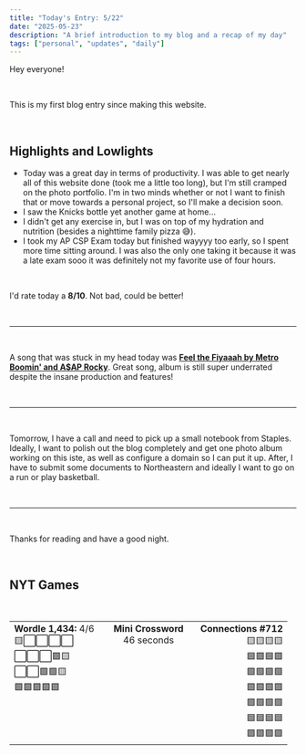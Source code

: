 ```yaml
---
title: "Today's Entry: 5/22"
date: "2025-05-23"
description: "A brief introduction to my blog and a recap of my day"
tags: ["personal", "updates", "daily"]
---
```


Hey everyone!

<br>

This is my first blog entry since making this website. 

<br>

## Highlights and Lowlights

- Today was a great day in terms of productivity. I was able to get nearly all of this website done (took me a little too long), but I'm still cramped on the photo portfolio. I'm in two minds whether or not I want to finish that or move towards a personal project, so I'll make a decision soon.  
- I saw the Knicks bottle yet another game at home...  
- I didn't get any exercise in, but I was on top of my hydration and nutrition (besides a nighttime family pizza 😅).  
- I took my AP CSP Exam today but finished wayyyy too early, so I spent more time sitting around. I was also the only one taking it because it was a late exam sooo it was definitely not my favorite use of four hours.  

<br>

I'd rate today a **8/10**. Not bad, could be better!

<br>

---

<br>

A song that was stuck in my head today was [**Feel the Fiyaaah by Metro Boomin' and A$AP Rocky**](https://open.spotify.com/track/3SsJ17EnPIu1B4GZshqjIS?si=9476c564e7424bfa). Great song, album is still super underrated despite the insane production and features!

<br>

---

<br>

Tomorrow, I have a call and need to pick up a small notebook from Staples. Ideally, I want to polish out the blog completely and get one photo album working on this iste, as well as configure a domain so I can put it up. After, I have to submit some documents to Northeastern and ideally I want to go on a run or play basketball.

<br>

---

<br>

Thanks for reading and have a good night.

<br>

## NYT Games

<br>
<table width="100%" cellspacing="0" cellpadding="0" style="white-space: nowrap;">
<tr>
<td width="33%" align="left" style="vertical-align: top;"><strong>Wordle 1,434:</strong> 4/6<br>🟨⬜⬜⬜⬜<br>⬜⬜⬜🟩🟨<br>⬜⬜🟩🟩🟨<br>🟩🟩🟩🟩🟩</td>
<td width="33%" style="text-align: center; vertical-align: top;"><strong>Mini Crossword</strong><br>46 seconds</td>
<td width="33%" align="right" style="vertical-align: top;"><strong>Connections #712</strong><br>🟨🟨🟨🟨<br>🟦🟪🟦🟪<br>🟩🟩🟪🟩<br>🟪🟩🟩🟩<br>🟩🟩🟩🟩<br>🟦🟦🟦🟦<br>🟪🟪🟪🟪</td>
</tr>
</table>
